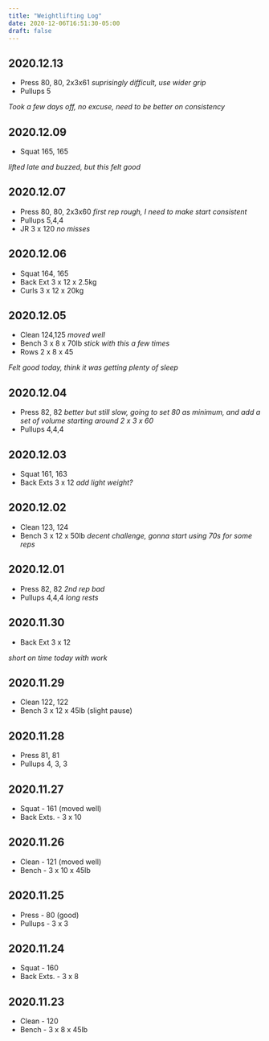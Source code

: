 ```yaml
---
title: "Weightlifting Log"
date: 2020-12-06T16:51:30-05:00
draft: false
---
```


## 2020.12.13
* Press 80, 80, 2x3x61 _suprisingly difficult, use wider grip_
* Pullups 5

_Took a few days off, no excuse, need to be better on consistency_

## 2020.12.09
* Squat 165, 165

_lifted late and buzzed, but this felt good_

## 2020.12.07
* Press 80, 80, 2x3x60 _first rep rough, I need to make start consistent_
* Pullups 5,4,4
* JR 3 x 120 _no misses_

## 2020.12.06
* Squat 164, 165
* Back Ext 3 x 12 x 2.5kg
* Curls 3 x 12 x 20kg

## 2020.12.05
* Clean 124,125 _moved well_
* Bench 3 x 8 x 70lb _stick with this a few times_
* Rows 2 x 8 x 45

_Felt good today, think it was getting plenty of sleep_

## 2020.12.04
* Press 82, 82 _better but still slow, going to set 80 as minimum, and add a set of volume starting around 2 x 3 x 60_
* Pullups 4,4,4

## 2020.12.03
* Squat 161, 163
* Back Exts 3 x 12 _add light weight?_

## 2020.12.02
* Clean 123, 124
* Bench 3 x 12 x 50lb _decent challenge, gonna start using 70s for some reps_

## 2020.12.01
* Press 82, 82 _2nd rep bad_
* Pullups 4,4,4 _long rests_

## 2020.11.30
* Back Ext 3 x 12

_short on time today with work_

## 2020.11.29
* Clean 122, 122
* Bench 3 x 12 x 45lb (slight pause)

## 2020.11.28
* Press 81, 81
* Pullups 4, 3, 3

## 2020.11.27
* Squat - 161 (moved well)
* Back Exts. - 3 x 10

## 2020.11.26
* Clean - 121 (moved well)
* Bench - 3 x 10 x 45lb

## 2020.11.25
* Press - 80 (good)
* Pullups - 3 x 3

## 2020.11.24
* Squat - 160
* Back Exts. - 3 x 8

## 2020.11.23
* Clean - 120
* Bench - 3 x 8 x 45lb
